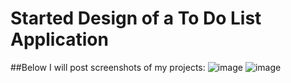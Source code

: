 # Started Design of a To Do List Application
##Below I will post screenshots of my projects:
![image](https://github.com/talha-dev-pro/ToDoList-FE/assets/169164003/6fe26fac-3052-43b0-bcfc-e4b83be706c2)
![image](https://github.com/talha-dev-pro/ToDoList-FE/assets/169164003/0580ad54-de4a-4278-a659-ad748f47b59d)


